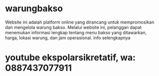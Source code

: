 # warungbakso
Website ini adalah platform online yang dirancang untuk mempromosikan dan mengelola warung bakso. Melalui website ini, pelanggan dapat menemukan informasi lengkap tentang menu bakso yang ditawarkan, harga, lokasi warung, dan jam operasional.
info selengkapnya
# youtube ekspolarsikretatif, wa: 0887437077911

